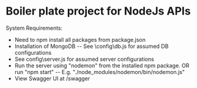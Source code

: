 Boiler plate project for NodeJs APIs
==========================

System Requirements:

- Need to npm install all packages from package.json
- Installation of MongoDB
-- See \config\db.js for assumed DB configurations
- See config\server.js for assumed server configurations
- Run the server using "nodemon" from the installed npm package. OR run "npm start"
-- E.g. "./node_modules/nodemon/bin/nodemon.js"
- View Swagger UI at /swagger
